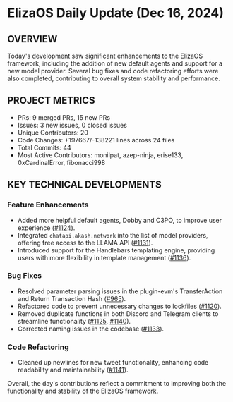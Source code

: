 # ElizaOS Daily Update (Dec 16, 2024)

## OVERVIEW 
Today's development saw significant enhancements to the ElizaOS framework, including the addition of new default agents and support for a new model provider. Several bug fixes and code refactoring efforts were also completed, contributing to overall system stability and performance.

## PROJECT METRICS
- PRs: 9 merged PRs, 15 new PRs
- Issues: 3 new issues, 0 closed issues
- Unique Contributors: 20
- Code Changes: +197667/-138221 lines across 24 files
- Total Commits: 44
- Most Active Contributors: monilpat, azep-ninja, erise133, 0xCardinalError, fibonacci998

## KEY TECHNICAL DEVELOPMENTS

### Feature Enhancements
- Added more helpful default agents, Dobby and C3PO, to improve user experience ([#1124](https://github.com/elizaos/eliza/pull/1124)).
- Integrated `chatapi.akash.network` into the list of model providers, offering free access to the LLAMA API ([#1131](https://github.com/elizaos/eliza/pull/1131)).
- Introduced support for the Handlebars templating engine, providing users with more flexibility in template management ([#1136](https://github.com/elizaos/eliza/pull/1136)).

### Bug Fixes
- Resolved parameter parsing issues in the plugin-evm's TransferAction and Return Transaction Hash ([#965](https://github.com/elizaos/eliza/pull/965)).
- Refactored code to prevent unnecessary changes to lockfiles ([#1120](https://github.com/elizaos/eliza/pull/1120)).
- Removed duplicate functions in both Discord and Telegram clients to streamline functionality ([#1125](https://github.com/elizaos/eliza/pull/1125), [#1140](https://github.com/elizaos/eliza/pull/1140)).
- Corrected naming issues in the codebase ([#1133](https://github.com/elizaos/eliza/pull/1133)).

### Code Refactoring
- Cleaned up newlines for new tweet functionality, enhancing code readability and maintainability ([#1141](https://github.com/elizaos/eliza/pull/1141)). 

Overall, the day's contributions reflect a commitment to improving both the functionality and stability of the ElizaOS framework.